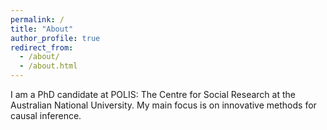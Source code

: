 ```yaml
---
permalink: /
title: "About"
author_profile: true
redirect_from: 
  - /about/
  - /about.html
---
```


I am a PhD candidate at POLIS: The Centre for Social Research at the Australian National University. My main focus is on innovative methods for causal inference.